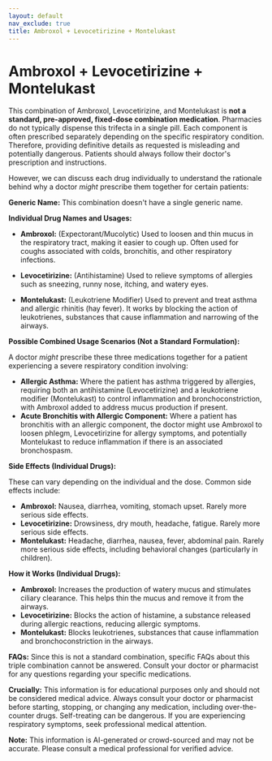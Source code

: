 ```yaml
---
layout: default
nav_exclude: true
title: Ambroxol + Levocetirizine + Montelukast
---
```


# Ambroxol + Levocetirizine + Montelukast

This combination of Ambroxol, Levocetirizine, and Montelukast is **not a standard, pre-approved, fixed-dose combination medication**.  Pharmacies do not typically dispense this trifecta in a single pill.  Each component is often prescribed separately depending on the specific respiratory condition.  Therefore, providing definitive details as requested is misleading and potentially dangerous.  Patients should always follow their doctor's prescription and instructions.


However, we can discuss each drug individually to understand the rationale behind why a doctor *might* prescribe them together for certain patients:


**Generic Name:**  This combination doesn't have a single generic name.

**Individual Drug Names and Usages:**

* **Ambroxol:**  (Expectorant/Mucolytic)  Used to loosen and thin mucus in the respiratory tract, making it easier to cough up.  Often used for coughs associated with colds, bronchitis, and other respiratory infections.

* **Levocetirizine:** (Antihistamine)  Used to relieve symptoms of allergies such as sneezing, runny nose, itching, and watery eyes.

* **Montelukast:** (Leukotriene Modifier) Used to prevent and treat asthma and allergic rhinitis (hay fever).  It works by blocking the action of leukotrienes, substances that cause inflammation and narrowing of the airways.

**Possible Combined Usage Scenarios (Not a Standard Formulation):**

A doctor *might* prescribe these three medications together for a patient experiencing a severe respiratory condition involving:

* **Allergic Asthma:**  Where the patient has asthma triggered by allergies, requiring both an antihistamine (Levocetirizine) and a leukotriene modifier (Montelukast) to control inflammation and bronchoconstriction, with Ambroxol added to address mucus production if present.
* **Acute Bronchitis with Allergic Component:**  Where a patient has bronchitis with an allergic component, the doctor might use Ambroxol to loosen phlegm, Levocetirizine for allergy symptoms, and potentially Montelukast to reduce inflammation if there is an associated bronchospasm.

**Side Effects (Individual Drugs):**

These can vary depending on the individual and the dose.  Common side effects include:

* **Ambroxol:** Nausea, diarrhea, vomiting, stomach upset.  Rarely more serious side effects.
* **Levocetirizine:** Drowsiness, dry mouth, headache, fatigue.  Rarely more serious side effects.
* **Montelukast:** Headache, diarrhea, nausea, fever, abdominal pain.  Rarely more serious side effects, including behavioral changes (particularly in children).


**How it Works (Individual Drugs):**

* **Ambroxol:** Increases the production of watery mucus and stimulates ciliary clearance. This helps thin the mucus and remove it from the airways.
* **Levocetirizine:** Blocks the action of histamine, a substance released during allergic reactions, reducing allergic symptoms.
* **Montelukast:** Blocks leukotrienes, substances that cause inflammation and bronchoconstriction in the airways.


**FAQs:**  Since this is not a standard combination, specific FAQs about this triple combination cannot be answered.  Consult your doctor or pharmacist for any questions regarding your specific medications.


**Crucially:** This information is for educational purposes only and should not be considered medical advice.  Always consult your doctor or pharmacist before starting, stopping, or changing any medication, including over-the-counter drugs.  Self-treating can be dangerous.  If you are experiencing respiratory symptoms, seek professional medical attention.


**Note:** This information is AI-generated or crowd-sourced and may not be accurate. Please consult a medical professional for verified advice.